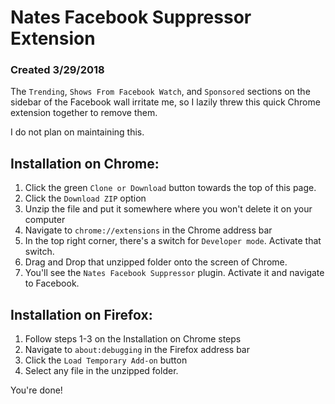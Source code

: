 # Nates Facebook Suppressor Extension
### Created 3/29/2018

The `Trending`, `Shows From Facebook Watch`, and `Sponsored` sections on the sidebar of the Facebook wall irritate me, so I lazily threw this quick Chrome extension together to remove them.

I do not plan on maintaining this.

## Installation on Chrome:
1. Click the green `Clone or Download` button towards the top of this page.
2. Click the `Download ZIP` option
3. Unzip the file and put it somewhere where you won't delete it on your computer
4. Navigate to `chrome://extensions` in the Chrome address bar
5. In the top right corner, there's a switch for `Developer mode`. Activate that switch.
6. Drag and Drop that unzipped folder onto the screen of Chrome.
7. You'll see the `Nates Facebook Suppressor` plugin. Activate it and navigate to Facebook.

## Installation on Firefox:
1. Follow steps 1-3 on the Installation on Chrome steps
2. Navigate to `about:debugging` in the Firefox address bar
3. Click the `Load Temporary Add-on` button
4. Select any file in the unzipped folder.

You're done!
